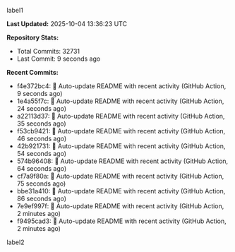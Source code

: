 
label1 
<!-- ACTIVITY_START -->
**Last Updated:** 2025-10-04 13:36:23 UTC

**Repository Stats:**
- Total Commits: 32731
- Last Commit: 9 seconds ago

**Recent Commits:**
- f4e372bc4: 🤖 Auto-update README with recent activity (GitHub Action, 9 seconds ago)
- 1e4a55f7c: 🤖 Auto-update README with recent activity (GitHub Action, 24 seconds ago)
- a22113d37: 🤖 Auto-update README with recent activity (GitHub Action, 35 seconds ago)
- f53cb9421: 🤖 Auto-update README with recent activity (GitHub Action, 46 seconds ago)
- 42b921731: 🤖 Auto-update README with recent activity (GitHub Action, 54 seconds ago)
- 574b96408: 🤖 Auto-update README with recent activity (GitHub Action, 64 seconds ago)
- cf7a9f80a: 🤖 Auto-update README with recent activity (GitHub Action, 75 seconds ago)
- bbe31a410: 🤖 Auto-update README with recent activity (GitHub Action, 86 seconds ago)
- 7e9ef997f: 🤖 Auto-update README with recent activity (GitHub Action, 2 minutes ago)
- f9495cad3: 🤖 Auto-update README with recent activity (GitHub Action, 2 minutes ago)
<!-- ACTIVITY_END -->

label2
